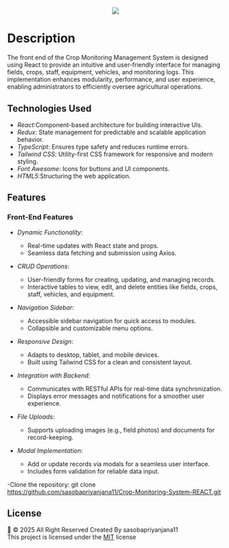 <h1 align="center">
    <img src="https://readme-typing-svg.herokuapp.com/?font=Righteous&size=35&center=true&vCenter=true&width=1100&height=70&duration=4000&lines=Crop+Monitoring+System+Frontend+React+-+Green+Shadow+(Pvt)+Ltd&color=12b94f" />
</h1>

# Description
The front end of the Crop Monitoring Management System is designed using React to provide an intuitive and user-friendly interface for managing fields, crops, staff, equipment, vehicles, and monitoring logs. This implementation enhances modularity, performance, and user experience, enabling administrators to efficiently oversee agricultural operations.

## Technologies Used

- *React*:Component-based architecture for building interactive UIs.
- *Redux*: State management for predictable and scalable application behavior.
- *TypeScript*: Ensures type safety and reduces runtime errors.
- *Tailwind CSS*: Utility-first CSS framework for responsive and modern styling.
- *Font Awesome*: Icons for buttons and UI components.
- *HTML5*:Structuring the web application.

## Features

### Front-End Features

- *Dynamic Functionality*:
    - Real-time updates with React state and props.
    - Seamless data fetching and submission using Axios.

- *CRUD Operations*:
    - User-friendly forms for creating, updating, and managing records.
    - Interactive tables to view, edit, and delete entities like fields, crops, staff, vehicles, and equipment.

- *Navigation Sidebar*:
    - Accessible sidebar navigation for quick access to  modules.
    - Collapsible and customizable menu options.

- *Responsive Design*:
    - Adapts to desktop, tablet, and mobile devices.
    - Built using Tailwind CSS for a clean and consistent layout.

- *Integration with Backend*:
    - Communicates with RESTful APIs for real-time data synchronization.
    - Displays error messages and notifications for a smoother user experience.

- *File Uploads*:
    - Supports uploading images (e.g., field photos) and documents for record-keeping.

- *Modal Implementation*:
    - Add or update records via modals for a seamless user interface.
    - Includes form validation for reliable data input.



-Clone the repository:
git clone https://github.com/sasobapriyanjana11/Crop-Monitoring-System-REACT.git

## License
🦇 © 2025 All Right Reserved Created By sasobapriyanjana11
<br/>
This project is licensed under the [MIT](LICENSE) license

